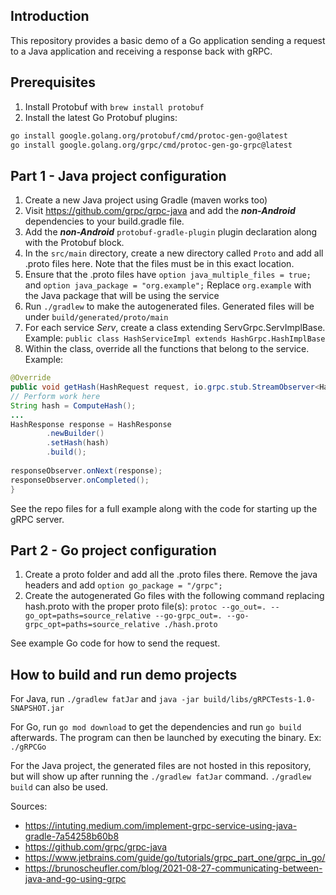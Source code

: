 ## Introduction
This repository provides a basic demo of a Go application sending a request to a Java application and receiving a response back with gRPC.

## Prerequisites
  1. Install Protobuf with `brew install protobuf`
  2. Install the latest Go Protobuf plugins:
````bash
go install google.golang.org/protobuf/cmd/protoc-gen-go@latest
go install google.golang.org/grpc/cmd/protoc-gen-go-grpc@latest
````

## Part 1 - Java project configuration
1. Create a new Java project using Gradle (maven works too)
2. Visit https://github.com/grpc/grpc-java and add the ***non-Android*** dependencies to your build.gradle file.
3. Add the ***non-Android*** `protobuf-gradle-plugin`  plugin declaration along with the Protobuf block.
4. In the `src/main` directory, create a new directory called `Proto` and add all .proto files here. Note that the files must be in this exact location.
5. Ensure that the .proto files have  `option java_multiple_files = true;`  and `option java_package = "org.example";` Replace `org.example` with the Java package that will be using the service
6. Run `./gradlew` to make the autogenerated files. Generated files will be under `build/generated/proto/main`
7. For each service *Serv*, create a class extending ServGrpc.ServImplBase. Example: `public class HashServiceImpl extends HashGrpc.HashImplBase`
8. Within the class, override all the functions that belong to the service. Example:
````java
@Override  
public void getHash(HashRequest request, io.grpc.stub.StreamObserver<HashResponse> responseObserver) {
// Perform work here
String hash = ComputeHash();
...
HashResponse response = HashResponse  
        .newBuilder()  
        .setHash(hash)  
        .build();  
  
responseObserver.onNext(response);  
responseObserver.onCompleted();
}
````
 
See the repo files for a full example along with the code for starting up the gRPC server.

## Part 2 - Go project configuration
1. Create a proto folder and add all the .proto files there. Remove the java headers and add `option go_package = "/grpc";`
2. Create the autogenerated Go files with the following command replacing hash.proto with the proper proto file(s): `protoc --go_out=. --go_opt=paths=source_relative --go-grpc_out=. --go-grpc_opt=paths=source_relative ./hash.proto`

See example Go code for how to send the request.


## How to build and run demo projects

For Java, run `./gradlew fatJar` and `java -jar build/libs/gRPCTests-1.0-SNAPSHOT.jar`

For Go, run `go mod download` to get the dependencies and run `go build` afterwards. The program can then be launched by executing the binary. Ex: `./gRPCGo`

For the Java project, the generated files are not hosted in this repository, but will show up after running the `./gradlew fatJar` command. `./gradlew build` can also be used.

Sources:
- https://intuting.medium.com/implement-grpc-service-using-java-gradle-7a54258b60b8
- https://github.com/grpc/grpc-java
- https://www.jetbrains.com/guide/go/tutorials/grpc_part_one/grpc_in_go/
- https://brunoscheufler.com/blog/2021-08-27-communicating-between-java-and-go-using-grpc

